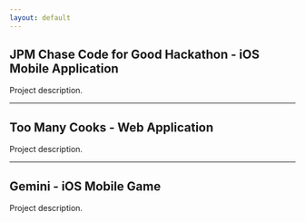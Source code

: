 ```yaml
---
layout: default
---
```


## JPM Chase Code for Good Hackathon - iOS Mobile Application

Project description.

---

## Too Many Cooks - Web Application

Project description.

---

## Gemini - iOS Mobile Game

Project description.
